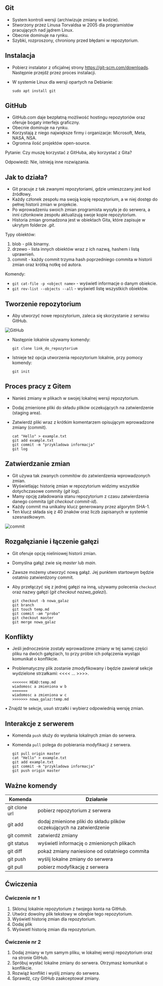 ## Git

* System kontroli wersji (archiwizuje zmiany w kodzie).
* Stworzony przez Linusa Torvaldsa w 2005 dla programistów pracujących nad jądrem Linux.
* Obecnie dominuje na rynku.
* Szybki, rozproszony, chroniony przed błędami w repozytorium.

## Instalacja

* Pobierz instalator z oficjalnej strony https://git-scm.com/downloads. Następnie przejdź przez proces instalacji.
* W systemie Linux dla wersji opartych na Debianie:

      sudo apt install git

## GitHub

* GitHub.com daje bezpłatną możliwość hostingu repozytoriów oraz oferuje bogaty interfejs graficzny.
* Obecnie dominuje na rynku.
* Korzystają z niego największe firmy i organizacje: Microsoft, Meta, NASA, NSA.
* Ogromna ilość projektów open-source.

Pytanie: Czy muszę korzystać z GitHuba, aby korzystać z Gita?

Odpowiedź: Nie, istnieją inne rozwiązania.

## Jak to działa?

* Git pracuje z tak zwanymi repozytoriami, gdzie umieszczany jest kod źródłowy. 
* Każdy członek zespołu ma swoją kopię repozytorium, a w niej dostęp do pełnej historii zmian w projekcie.
* Po wprowadzeniu swoich zmian programista wysyła je do serwera, a inni członkowie zespołu aktualizują swoje kopie repozytorium.
* Historia zmian gromadzona jest w obiektach Gita, które zapisuje w ukrytym folderze *.git*.

Typy obiektów: 

1) blob - plik binarny.
2) drzewo - lista innych obiektów wraz z ich nazwą, hashem i listą uprawnień.
3) commit - każdy commit trzyma hash poprzedniego commita w historii zmian oraz krótką notkę od autora.

Komendy:

* `git cat-file -p <object name>` - wyświetl informacje o danym obiekcie.
* `git rev-list --objects --all` - wyświetl listę wszystkich obiektów.

## Tworzenie repozytorium

* Aby utworzyć nowe repozytorium, zaleca się skorzystanie z serwisu GitHub.

![GitHub](https://user-images.githubusercontent.com/37275728/189520870-2bedbded-7354-43b6-8d05-35421cff847e.png)

* Następnie lokalnie używamy komendy:

      git clone link_do_repozytorium

* Istnieje też opcja utworzenia repozytorium lokalnie, przy pomocy komendy:

      git init
    
## Proces pracy z Gitem

* Nanieś zmiany w plikach w swojej lokalnej wersji repozytorium.
* Dodaj zmienione pliki do składu plików oczekujących na zatwierdzenie (staging area).
* Zatwierdź pliki wraz z krótkim komentarzem opisującym wprowadzone zmiany (commit).

      cat "Hello" > example.txt
      git add example.txt
      git commit -m "przykladowa informacja"
      git log

## Zatwierdzanie zmian

* Git używa tak zwanych commitów do zatwierdzenia wprowadzonych zmian.
* Wyświetlając historię zmian w repozytorium widzimy wszystkie dotychczasowe commity (*git log*).
* Mamy opcję załadowania stanu repozytorium z czasu zatwierdzenia danego commita (*git checkout commit-id*).
* Każdy commit ma unikalny klucz generowany przez algorytm SHA-1.
* Ten klucz składa się z 40 znaków oraz liczb zapisanych w systemie szesnastkowym.

![commit](https://user-images.githubusercontent.com/37275728/189501913-7fa99b33-bbd9-4667-a3d3-70c9ad197f41.png)

## Rozgałęzianie i łączenie gałęzi

* Git oferuje opcję nieliniowej historii zmian.
* Domyślna gałąź zwie się *master* lub *main*.
* Zawsze możemy utworzyć nową gałąź. Jej punktem startowym będzie ostatnio zatwierdzony commit.
* Aby przełączyć się z jednej gałęzi na inną, używamy polecenia <code>checkout</code> oraz nazwy gałęzi (*git checkout nazwa_galezi*).

      git checkout -b nowa_galaz
      git branch
      git touch temp.md
      git commit -am "proba"
      git checkout master
      git merge nowa_galaz

## Konflikty

* Jeśli jednocześnie zostały wprowadzone zmiany w tej samej części pliku na dwóch gałęziach, to przy próbie ich połączenia wystąpi komunikat o konflikcie.
* Problematyczny plik zostanie zmodyfikowany i będzie zawierał sekcje wydzielone strzałkami: <<<< ... >>>>.

      <<<<<<< HEAD:temp.md
      wiadomosc a zmieniona w b
      =======
      wiadomosc a zmieniona w c
      >>>>>>> nowa_galaz:temp.md

• Znajdź te sekcje, usuń strzałki i wybierz odpowiednią wersję zmian.

## Interakcje z serwerem

* Komenda `push` służy do wysłania lokalnych zmian do serwera.
* Komenda `pull` polega do pobierania modyfikacji z serwera.

      git pull origin master
      cat "Hello" > example.txt
      git add example.txt
      git commit -m "przykladowa informacja"
      git push origin master

## Ważne komendy

| Komenda | Działanie |
| ------- | --------- |
| git clone url | pobierz repozytorium z serwera |
| git add  | dodaj zmienione pliki do składu plików oczekujących na zatwierdzenie |
| git commit | zatwierdź zmiany |
| git status | wyświetl informację o zmienionych plikach |
| git diff | pokaż zmiany naniesione od ostatniego commita |
| git push | wyślij lokalne zmiany do serwera |
| git pull | pobierz modyfikację z serwera |

## Ćwiczenia

### Ćwiczenie nr 1

1. Sklonuj lokalnie repozytorium z twojego konta na GitHub. 
2. Utwórz dowolny plik tekstowy w obrębie tego repozytorium.
3. Wyświetl historię zmian dla repozytorium.
4. Dodaj plik 
5. Wyświetl historię zmian dla repozytorium.

### Ćwiczenie nr 2

1. Dodaj zmiany w tym samym pliku, w lokalnej wersji repozytorium oraz na stronie GitHub.
2. Spróbuj wysłać lokalne zmiany do serwera. Otrzymasz komunikat o konflikcie.
3. Rozwiąż konflikt i wyślij zmiany do serwera.
4. Sprawdź, czy GitHub zaakceptował zmiany.
